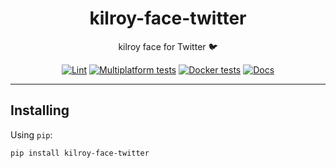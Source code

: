 <h1 align="center">kilroy-face-twitter</h1>

<div align="center">

kilroy face for Twitter 🐦

[![Lint](https://github.com/kilroybot/kilroy-face-twitter/actions/workflows/lint.yaml/badge.svg)](https://github.com/kilroybot/kilroy-face-twitter/actions/workflows/lint.yaml)
[![Multiplatform tests](https://github.com/kilroybot/kilroy-face-twitter/actions/workflows/test-multiplatform.yaml/badge.svg)](https://github.com/kilroybot/kilroy-face-twitter/actions/workflows/test-multiplatform.yaml)
[![Docker tests](https://github.com/kilroybot/kilroy-face-twitter/actions/workflows/test-docker.yaml/badge.svg)](https://github.com/kilroybot/kilroy-face-twitter/actions/workflows/test-docker.yaml)
[![Docs](https://github.com/kilroybot/kilroy-face-twitter/actions/workflows/docs.yaml/badge.svg)](https://github.com/kilroybot/kilroy-face-twitter/actions/workflows/docs.yaml)

</div>

---

## Installing

Using `pip`:

```sh
pip install kilroy-face-twitter
```
